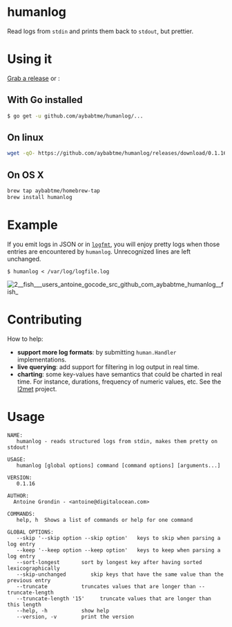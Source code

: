 # humanlog

Read logs from `stdin` and prints them back to `stdout`, but prettier.

# Using it

[Grab a release](https://github.com/aybabtme/humanlog/releases) or :

## With Go installed
```bash
$ go get -u github.com/aybabtme/humanlog/...
```

## On linux

```bash
wget -qO- https://github.com/aybabtme/humanlog/releases/download/0.1.16/humanlog_Linux_x86_64.tar.gz | tar xvz
```

## On OS X

```bash
brew tap aybabtme/homebrew-tap
brew install humanlog
```

# Example

If you emit logs in JSON or in [`logfmt`](https://brandur.org/logfmt), you will enjoy pretty logs when those
entries are encountered by `humanlog`. Unrecognized lines are left unchanged.

```
$ humanlog < /var/log/logfile.log
```

![2__fish___users_antoine_gocode_src_github_com_aybabtme_humanlog__fish_](https://cloud.githubusercontent.com/assets/1189716/4328545/f2330bb4-3f86-11e4-8242-4f49f6ae9efc.png)

# Contributing

How to help:

* __support more log formats__: by submitting `human.Handler` implementations.
* __live querying__: add support for filtering in log output in real time.
* __charting__: some key-values have semantics that could be charted in real time. For
instance, durations, frequency of numeric values, etc. See the [l2met][] project.

# Usage

```
NAME:
   humanlog - reads structured logs from stdin, makes them pretty on stdout!

USAGE:
   humanlog [global options] command [command options] [arguments...]

VERSION:
   0.1.16

AUTHOR:
  Antoine Grondin - <antoine@digitalocean.com>

COMMANDS:
   help, h  Shows a list of commands or help for one command

GLOBAL OPTIONS:
   --skip '--skip option --skip option'   keys to skip when parsing a log entry
   --keep '--keep option --keep option'   keys to keep when parsing a log entry
   --sort-longest       sort by longest key after having sorted lexicographically
   --skip-unchanged        skip keys that have the same value than the previous entry
   --truncate           truncates values that are longer than --truncate-length
   --truncate-length '15'     truncate values that are longer than this length
   --help, -h           show help
   --version, -v        print the version
```
[l2met]: https://github.com/ryandotsmith/l2met
